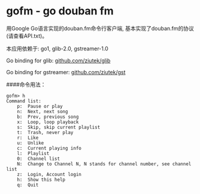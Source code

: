 gofm - go douban fm
=====

用Google Go语言实现的douban.fm命令行客户端, 基本实现了douban.fm的协议(请查看API.txt)。

本应用依赖于: go1, glib-2.0, gstreamer-1.0

Go binding for glib: [github.com/ziutek/glib](http://github.com/ziutek/glib)

Go binding for gstreamer: [github.com/ziutek/gst](http://github.com/ziutek/gst)

####命令用法：
```
gofm> h
Command list:
	p: 	Pause or play
	n: 	Next, next song
	b:	Prev, previous song
	x:	Loop, loop playback
	s:	Skip, skip current playlist
	t: 	Trash, never play
	r: 	Like
	u:	Unlike
	c:	Current playing info
	l: 	Playlist
	0: 	Channel list
	N:	Change to Channel N, N stands for channel number, see channel list
	z:	Login, Account login
	h:	Show this help
	q:	Quit
```
